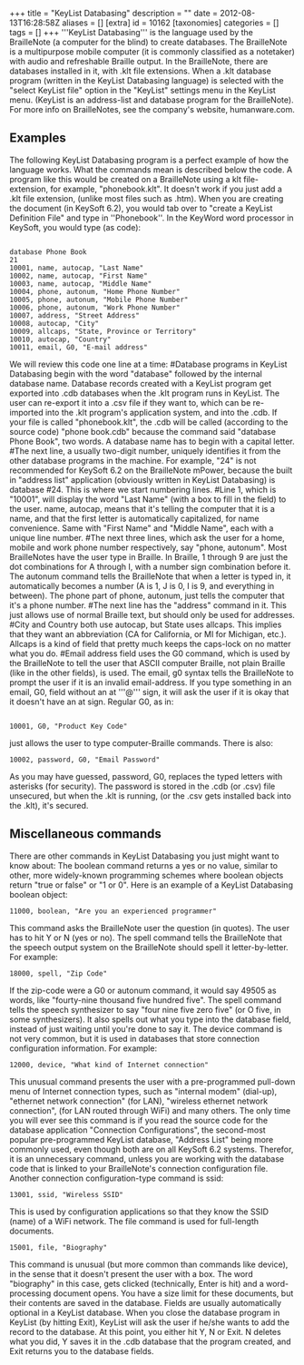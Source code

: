 +++
title = "KeyList Databasing"
description = ""
date = 2012-08-13T16:28:58Z
aliases = []
[extra]
id = 10162
[taxonomies]
categories = []
tags = []
+++
'''KeyList Databasing''' is the language used by the BrailleNote (a computer for the blind) to create databases. The BrailleNote is a multipurpose mobile computer (it is commonly classified as a notetaker) with audio and refreshable Braille output. In the BrailleNote, there are databases installed in it, with .klt file extensions. When a .klt database program (written in the KeyList Databasing language) is selected with the "select KeyList file" option in the "KeyList" settings menu in the KeyList menu. (KeyList is an address-list and database program for the BrailleNote). For more info on BrailleNotes, see the company's website, humanware.com.
## Examples
The following KeyList Databasing program is a perfect example of how the language works. What the commands mean is described below the code. A program like this would be created on a BrailleNote using a klt file-extension, for example, "phonebook.klt". It doesn't work if you just add a .klt file extension, (unlike most files such as .htm). When you are creating the document (in KeySoft 6.2), you would tab over to "create a KeyList Definition File" and type in ''Phonebook''. In the KeyWord word processor in KeySoft, you would type (as code):

```keylist

database Phone Book
21
10001, name, autocap, "Last Name"
10002, name, autocap, "First Name"
10003, name, autocap, "Middle Name"
10004, phone, autonum, "Home Phone Number"
10005, phone, autonum, "Mobile Phone Number"
10006, phone, autonum, "Work Phone Number"
10007, address, "Street Address"
10008, autocap, "City"
10009, allcaps, "State, Province or Territory"
10010, autocap, "Country"
10011, email, G0, "E-mail address"
```

We will review this code one line at a time:
#Database programs in KeyList Databasing begin with the word "database" followed by the internal database name. Database records created with a KeyList program get exported into .cdb databases when the .klt program runs in KeyList. The user can re-export it into a .csv file if they want to, which can be re-imported into the .klt program's application system, and into the .cdb. If your file is called "phonebook.klt", the .cdb will be called (according to the source code) "phone book.cdb" because the command said "database Phone Book", two words. A database name has to begin with a capital letter.
#The next line, a usually two-digit number, uniquely identifies it from the other database programs in the machine. For example, "24" is not recommended for KeySoft 6.2 on the BrailleNote mPower, because the built in "address list" application (obviously written in KeyList Databasing) is database #24.
This is where we start numbering lines.
#Line 1, which is "10001", will display the word "Last Name" (with a box to fill in the field) to the user. name, autocap, means that it's telling the computer that it is a name, and that the first letter is automatically capitalized, for name convenience. Same with "First Name" and "Middle Name", each with a unique line number.
#The next three lines, which ask the user for a home, mobile and work phone number respectively, say "phone, autonum". Most BrailleNotes have the user type in Braille. In Braille, 1 through 9 are just the dot combinations for A through I, with a number sign combination before it. The autonum command tells the BrailleNote that when a letter is typed in, it automatically becomes a number (A is 1, J is 0, I is 9, and everything in between). The phone part of phone, autonum, just tells the computer that it's a phone number.
#The next line has the "address" command in it. This just allows use of normal Braille text, but should only be used for addresses.
#City and Country both use autocap, but State uses allcaps. This implies that they want an abbreviation (CA for California, or MI for Michigan, etc.). Allcaps is a kind of field that pretty much keeps the caps-lock on no matter what you do.
#Email address field uses the G0 command, which is used by the BrailleNote to tell the user that ASCII computer Braille, not plain Braille (like in the other fields), is used. The email, g0 syntax tells the BrailleNote to prompt the user if it is an invalid email-address. If you type something in an email, G0, field without an at '''@''' sign, it will ask the user if it is okay that it doesn't have an at sign. Regular G0, as in:

```keylist

10001, G0, "Product Key Code"
```

just allows the user to type computer-Braille commands. There is also:

```keylist
10002, password, G0, "Email Password"
```

As you may have guessed, password, G0, replaces the typed letters with asterisks (for security). The password is stored in the .cdb (or .csv) file unsecured, but when the .klt is running, (or the .csv gets installed back into the .klt), it's secured.

## Miscellaneous commands
There are other commands in KeyList Databasing you just might want to know about:
The boolean command returns a yes or no value, similar to other, more widely-known programming schemes where boolean objects return "true or false" or "1 or 0". Here is an example of a KeyList Databasing boolean object:

```keylist
11000, boolean, "Are you an experienced programmer"
```

This command asks the BrailleNote user the question (in quotes). The user has to hit Y or N (yes or no).
The spell command tells the BrailleNote that the speech output system on the BrailleNote should spell it letter-by-letter. For example:

```keylist
18000, spell, "Zip Code"
```

If the zip-code were a G0 or autonum command, it would say 49505 as words, like "fourty-nine thousand five hundred five". The spell command tells the speech synthesizer to say "four nine five zero five" (or O five, in some synthesizers). It also spells out what you type into the database field, instead of just waiting until you're done to say it.
The device command is not very common, but it is used in databases that store connection configuration information. For example:

```keylist
12000, device, "What kind of Internet connection"
```

This unusual command presents the user with a pre-programmed pull-down menu of Internet connection types, such as "internal modem" (dial-up), "ethernet network connection" (for LAN), "wireless ethernet network connection", (for LAN routed through WiFi) and many others. The only time you will ever see this command is if you read the source code for the database application "Connection Configurations", the second-most popular pre-programmed KeyList database, "Address List" being more commonly used, even though both are on all KeySoft 6.2 systems. Therefor, it is an unnecessary command, unless you are working with the database code that is linked to your BrailleNote's connection configuration file.
Another connection configuration-type command is ssid:

```keylist
13001, ssid, "Wireless SSID"
```

This is used by configuration applications so that they know the SSID (name) of a WiFi network.
The file command is used for full-length documents.

```keylist
15001, file, "Biography"
```

This command is unusual (but more common than commands like device), in the sense that it doesn't present the user with a box. The word "biography" in this case, gets clicked (technically, Enter is hit) and a word-processing document opens. You have a size limit for these documents, but their contents are saved in the database.
Fields are usually automatically optional in a KeyList database. When you close the database program in KeyList (by hitting Exit), KeyList will ask the user if he/she wants to add the record to the database. At this point, you either hit Y, N or Exit. N deletes what you did, Y saves it in the .cdb database that the program created, and Exit returns you to the database fields.
